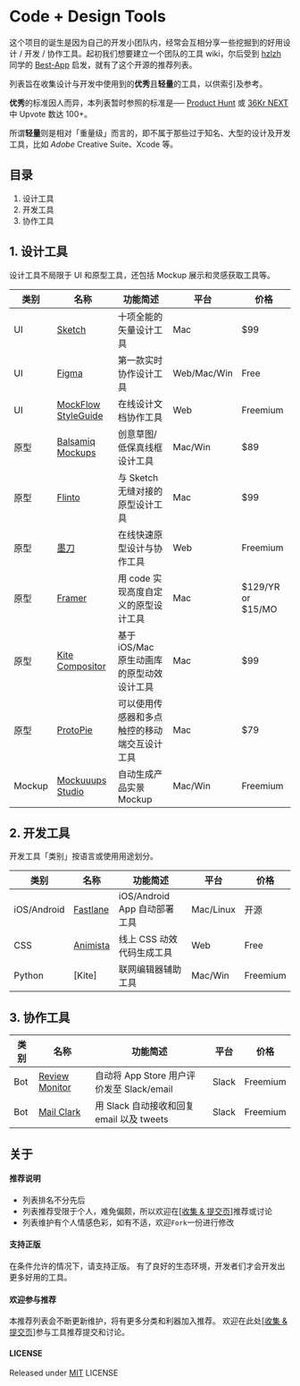 # Code + Design Tools

这个项目的诞生是因为自己的开发小团队内，经常会互相分享一些挖掘到的好用设计 / 开发 / 协作工具。起初我们想要建立一个团队的工具 wiki，尔后受到 [hzlzh](https://github.com/hzlzh) 同学的 [Best-App](https://github.com/hzlzh/Best-App) 启发，就有了这个开源的推荐列表。

列表旨在收集设计与开发中使用到的**优秀**且**轻量**的工具，以供索引及参考。

**优秀**的标准因人而异，本列表暂时参照的标准是── [Product Hunt](https://www.producthunt.com/) 或 [36Kr NEXT](http://next.36kr.com/posts) 中 Upvote 数达 100+。

所谓**轻量**则是相对「重量级」而言的，即不属于那些过于知名、大型的设计及开发工具，比如 *Adobe* Creative Suite、Xcode 等。



## 目录

1. 设计工具
2. 开发工具
3. 协作工具




## 1. 设计工具

设计工具不局限于 UI 和原型工具，还包括 Mockup 展示和灵感获取工具等。

| 类别     | 名称                    | 功能简述                      | 平台          | 价格                |
| ------ | --------------------- | ------------------------- | ----------- | ----------------- |
| UI     | [Sketch]              | 十项全能的矢量设计工具               | Mac         | $99               |
| UI     | [Figma]               | 第一款实时协作设计工具               | Web/Mac/Win | Free              |
| UI     | [MockFlow StyleGuide] | 在线设计文档协作工具                | Web         | Freemium          |
| 原型     | [Balsamiq Mockups]    | 创意草图/低保真线框设计工具            | Mac/Win     | $89               |
| 原型     | [Flinto]              | 与 Sketch 无缝对接的原型设计工具      | Mac         | $99               |
| 原型     | [墨刀]                  | 在线快速原型设计与协作工具             | Web         | Freemium          |
| 原型     | [Framer]              | 用 code 实现高度自定义的原型设计工具     | Mac         | $129/YR or $15/MO |
| 原型     | [Kite Compositor]     | 基于 iOS/Mac 原生动画库的原型动效设计工具 | Mac         | $99               |
| 原型     | [ProtoPie]            | 可以使用传感器和多点触控的移动端交互设计工具    | Mac         | $79               |
| Mockup | [Mockuuups Studio]    | 自动生成产品实景 Mockup           | Mac/Win     | Freemium          |



## 2. 开发工具

开发工具「类别」按语言或使用用途划分。

| 类别          | 名称         | 功能简述                   | 平台        | 价格       |
| ----------- | ---------- | ---------------------- | --------- | -------- |
| iOS/Android | [Fastlane] | iOS/Android App 自动部署工具 | Mac/Linux | 开源       |
| CSS         | [Animista] | 线上 CSS 动效代码生成工具        | Web       | Free     |
| Python      | [Kite]     | 联网编辑器辅助工具              | Mac/Win   | Freemium |



## 3. 协作工具

| 类别   | 名称               | 功能简述                             | 平台    | 价格       |
| ---- | ---------------- | -------------------------------- | ----- | -------- |
| Bot  | [Review Monitor] | 自动将 App Store 用户评价发至 Slack/email | Slack | Freemium |
| Bot  | [Mail Clark]     | 用 Slack 自动接收和回复 email 以及 tweets  | Slack | Freemium |



## 关于

#### 推荐说明

* 列表排名不分先后
* 列表推荐受限于个人，难免偏颇，所以欢迎在\[[收集 & 提交页]\]推荐或讨论
* 列表维护有个人情感色彩，如有不适，欢迎`Fork`一份进行修改

#### 支持正版

在条件允许的情况下，请支持正版。
有了良好的生态环境，开发者们才会开发出更多好用的工具。

#### 欢迎参与推荐

本推荐列表会不断更新维护，将有更多分类和利器加入推荐。
欢迎在此处\[[收集 & 提交页]\]参与工具推荐提交和讨论。

#### LICENSE

Released under [MIT] LICENSE

[收集 & 提交页]: https://github.com/zoomyale/Code-Design-Tools/issues/
[MIT]: https://rem.mit-license.org/

[Fastlane]: https://github.com/fastlane/fastlane/
[Sketch]: https://sketchapp.com/
[Slack]: https://slack.com/
[Flinto]: https://www.flinto.com/
[Review Monitor]: https://launchkit.io/reviews/
[Mockuuups Studio]: https://mockuuups.studio/
[墨刀]: https://modao.cc/
[Framer]: https://framer.com/
[Figma]: https://www.figma.com/
[ProtoPie]: http://www.protopie.cn/
[MockFlow StyleGuide]: https://mockflow.com/apps/styleguide/
[Balsamiq Mockups]: https://balsamiq.com/
[Mail Clark]: https://mailclark.ai/
[Kite Compositor]: https://kiteapp.co/
[Animista]: http://animista.net/
